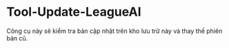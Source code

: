 # Tool-Update-LeagueAI
Công cụ này sẽ kiểm tra bản cập nhật trên kho lưu trữ này và thay thế phiên bản cũ.
